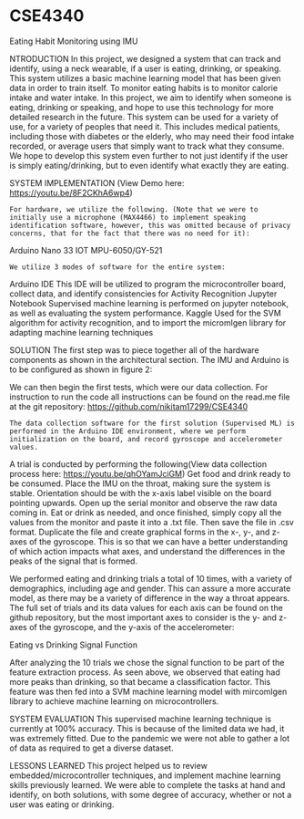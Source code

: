 # CSE4340

Eating Habit Monitoring using IMU

NTRODUCTION
	In this project, we designed a system that can track and identify, using a neck wearable, if a user is eating, drinking, or speaking. This system utilizes a basic machine learning model that has been given data in order to train itself. 
	To monitor eating habits is to monitor calorie intake and water intake. In this project, we aim to identify when someone is eating, drinking or speaking, and hope to use this technology for more detailed research in the future. 
	This system can be used for a variety of use, for a variety of peoples that need it. This includes medical patients, including those with diabetes or the elderly, who may need their food intake recorded, or average users that simply want to track what they consume. We hope to develop this system even further to not just identify if the user is simply eating/drinking, but to even identify what exactly they are eating. 


SYSTEM IMPLEMENTATION (View Demo here: https://youtu.be/8F2CKhA6wp4)

	For hardware, we utilize the following. (Note that we were to initially use a microphone (MAX4466) to implement speaking identification software, however, this was omitted because of privacy concerns, that for the fact that there was no need for it):
Arduino Nano 33 IOT
MPU-6050/GY-521

	We utilize 3 modes of software for the entire system:
Arduino IDE
This IDE will be utilized to program the microcontroller board, collect data, and identify consistencies for Activity Recognition
Jupyter Notebook
Supervised machine learning is performed on jupyter notebook, as well as evaluating the system performance.
Kaggle
Used for the SVM algorithm for activity recognition, and to import the micromlgen library for adapting machine learning techniques

SOLUTION
	The first step was to piece together all of the hardware components as shown in the architectural section. The IMU and Arduino is to be configured as shown in figure 2:

 We can then begin the first tests, which were our data collection. For instruction to run the code all instructions can be found on the read.me file at the git repository: https://github.com/nikitam17299/CSE4340

	The data collection software for the first solution (Supervised ML) is performed in the Arduino IDE environment, where we perform initialization on the board, and record gyroscope and accelerometer values. 

A trial is conducted by performing the following(View data collection process here: https://youtu.be/qhOYamJciGM) 
Get food and drink ready to be consumed. 
Place the IMU on the throat, making sure the system is stable. Orientation should be with the x-axis label visible on the board pointing upwards. 
Open up the serial monitor and observe the raw data coming in. Eat or drink as needed, and once finished, simply copy all the values from the monitor and paste it into a .txt file. Then save the file in .csv format.
Duplicate the file and create graphical forms in the x-, y-, and z- axes of the gyroscope. This is so that we can have a better understanding of which action impacts what axes, and understand the differences in the peaks of the signal that is formed.

We performed eating and drinking trials a total of 10 times, with a variety of demographics, including age and gender. This can assure a more accurate model, as there may be a variety of difference in the way a throat appears. The full set of trials and its data values for each axis can be found on the github repository, but the most important axes to consider is the y- and z- axes of the gyroscope, and the y-axis of the accelerometer:

  
  
  
Eating vs Drinking Signal Function

After analyzing the 10 trials we chose the signal function to be part of the feature extraction process. As seen above, we observed that eating had more peaks than drinking, so that became a classification factor. 
This feature was then fed into a SVM machine learning model with mircomlgen library to achieve machine learning on microcontrollers. 
	
SYSTEM EVALUATION
This supervised machine learning technique is currently at 100% accuracy. This is because of the limited data we had, it was extremely fitted. Due to the pandemic we were not able to gather a lot of data as required to get a diverse dataset. 


LESSONS LEARNED
This project helped us to review embedded/microcontroller techniques, and implement machine learning skills previously learned. We were able to complete the tasks at hand and identify, on both solutions, with some degree of accuracy, whether or not a user was eating or drinking. 


